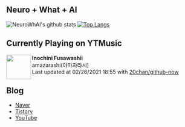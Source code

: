 ## Neuro + What + AI

![NeuroWhAI's github stats](https://github-readme-stats.vercel.app/api?username=neurowhai&count_private=true&show_icons=true)
[![Top Langs](https://github-readme-stats.vercel.app/api/top-langs/?username=neurowhai&layout=compact)](https://github.com/anuraghazra/github-readme-stats)

## Currently Playing on YTMusic

[<img align="left" height="65" src="https://lh3.googleusercontent.com/5ZyQQTiZg32aaDcWafrRkMnRWSuuR1b00QFY4Yxz9mBg41icwYC667jtXkE-w0akrrKB9l0WH9peqSdOig">](https://music.youtube.com/channel/UCYYblFFBpnZabWlpz9aAIPA)

**Inochini Fusawashii**  
amazarashi(아마자라시)  
Last updated at 02/26/2021 18:55 with [20chan/github-now](https://github.com/20chan/github-now)

## Blog

- [Naver](http://blog.naver.com/neurowhai)
- [Tistory](http://neurowhai.tistory.com/)
- [YouTube](https://www.youtube.com/channel/UCB_v1xU6laBHOeH6z4L-Mtw)
